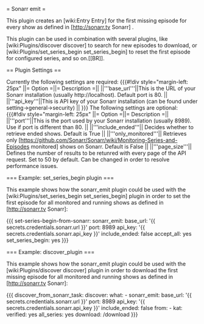 = Sonarr emit =

This plugin creates an [wiki:Entry Entry] for the first missing episode for every show as defined in [http://sonarr.tv Sonarr] .

This plugin can be used in combination with several plugins, like [wiki:Plugins/discover discover] to search for new episodes to download, or [wiki:Plugins/set_series_begin set_series_begin] to reset the first episode for configured series, and so on.[[BR]].

== Plugin Settings ==

Currently the following settings are required:
{{{#!div style="margin-left: 25px"
||= Option =||= Description =||
||'''base_url'''||This is the URL of your Sonarr installation (usually http://localhost). Default port is 80. ||
||'''api_key'''||This is API key of your Sonarr installation (can be found under setting->general->security)  ||
}}}
The following settings are optional:
{{{#!div style="margin-left: 25px"
||= Option =||= Description =||
||'''port'''||This is the port used by your Sonarr installation (usually 8989). Use if port is different than 80. ||
||'''include_ended'''|| Decides whether to retrieve ended shows. Default is True ||
||'''only_monitored'''|| Retrieves only [https://github.com/Sonarr/Sonarr/wiki/Monitoring-Series-and-Episodes monitored] shows on Sonarr. Default is False ||
||'''page_size'''|| Defines the number of results to be retunred with every page of the API request. Set to 50 by default. Can be changed in order to resolve performance issues.

=== Example: set_series_begin plugin ===

This example shows how the sonarr_emit plugin could be used with the [wiki:Plugins/set_series_begin set_series_begin] plugin in order to set the first episode for all monitored and running shows as defined in [http://sonarr.tv Sonarr]:

{{{
  set-series-begin-from-sonarr:
      sonarr_emit:
        base_url: '{{ secrets.credentials.sonarr.url }}'
        port: 8989
        api_key: '{{ secrets.credentials.sonarr.api_key }}'
        include_ended: false
      accept_all: yes
      set_series_begin: yes
}}}

=== Example: discover_plugin === 

This example shows how the sonarr_emit plugin could be used with the [wiki:Plugins/discover discover] plugin in order to download the first missing episode for all monitored and running shows as defined in [http://sonarr.tv Sonarr]:

{{{
 discover_from_sonarr_task:
      discover:
        what:
          - sonarr_emit:
              base_url: '{{ secrets.credentials.sonarr.url }}'
              port: 8989
              api_key: '{{ secrets.credentials.sonarr.api_key }}'
              include_ended: false
        from:
          - kat:
              verified: yes
      all_series: yes
      download: /download
}}}